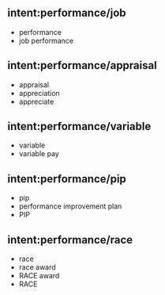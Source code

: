 ## intent:performance/job
- performance
- job performance

## intent:performance/appraisal
- appraisal
- appreciation
- appreciate

## intent:performance/variable
- variable 
- variable pay

## intent:performance/pip
- pip
- performance improvement plan
- PIP

## intent:performance/race
- race
- race award
- RACE award
- RACE